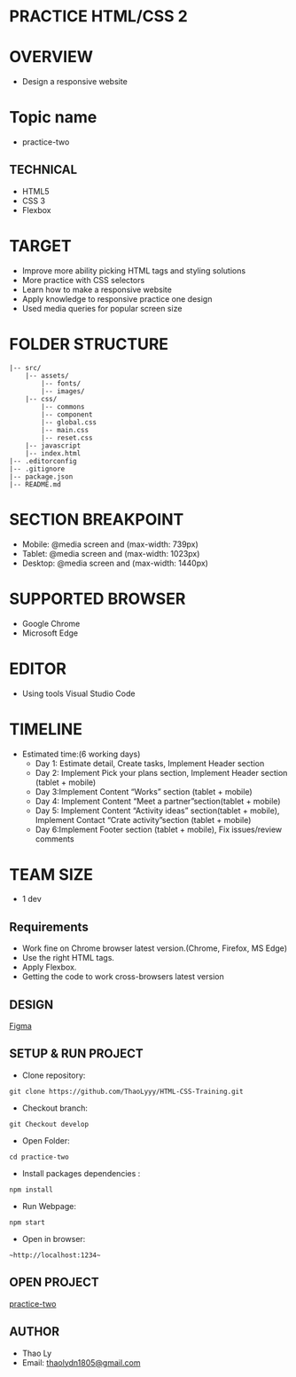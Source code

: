 # PRACTICE HTML/CSS 2
# OVERVIEW
- Design a responsive website
# Topic name
- practice-two
## TECHNICAL
- HTML5
- CSS 3 
- Flexbox
# TARGET
- Improve more ability picking HTML tags and styling solutions
- More practice with CSS selectors
- Learn how to make a responsive website
- Apply knowledge to responsive practice one design
- Used media queries for popular screen size
# FOLDER STRUCTURE
```
|-- src/
    |-- assets/
        |-- fonts/
        |-- images/
    |-- css/
        |-- commons
        |-- component
        |-- global.css
        |-- main.css
        |-- reset.css
    |-- javascript    
    |-- index.html
|-- .editorconfig
|-- .gitignore
|-- package.json
|-- README.md
```

# SECTION BREAKPOINT
- Mobile: @media screen and (max-width: 739px)    
- Tablet: @media screen and (max-width: 1023px)    
- Desktop: @media screen and (max-width: 1440px)

# SUPPORTED BROWSER
- Google Chrome
- Microsoft Edge
    
# EDITOR
- Using tools Visual Studio Code
# TIMELINE
- Estimated time:(6 working days)
    + Day 1: Estimate detail, Create tasks, Implement Header section 
    + Day 2: Implement Pick your plans section, Implement Header section (tablet + mobile)
    + Day 3:Implement Content “Works” section (tablet + mobile)
    + Day 4: Implement Content “Meet a partner”section(tablet + mobile)
    + Day 5: Implement Content “Activity ideas” section(tablet + mobile), Implement Contact “Crate activity”section (tablet + mobile)
    + Day 6:Implement Footer section (tablet + mobile), Fix issues/review comments
# TEAM SIZE
- 1 dev
## Requirements
- Work fine on Chrome browser latest version.(Chrome, Firefox, MS Edge)
- Use the right HTML tags.
- Apply Flexbox.
- Getting the code to work cross-browsers latest version 

## DESIGN
   [Figma](https://www.figma.com/file/adbrgIeRgwEIbmDezkuQTH8D/dreamshare-website-template-areto?node-id=0%3A2)
   

## SETUP & RUN PROJECT

- Clone repository: 
```
git clone https://github.com/ThaoLyyy/HTML-CSS-Training.git
```
- Checkout branch:
``` 
git Checkout develop
```
- Open Folder:
```
cd practice-two
```
- Install packages dependencies :
```
npm install
```
- Run Webpage:
```
npm start
```
- Open in browser:
```
~http://localhost:1234~
```
## OPEN PROJECT
   [practice-two](https://thaoly-html-css-practice-two.herokuapp.com/)

## AUTHOR
- Thao Ly
- Email: thaolydn1805@gmail.com

